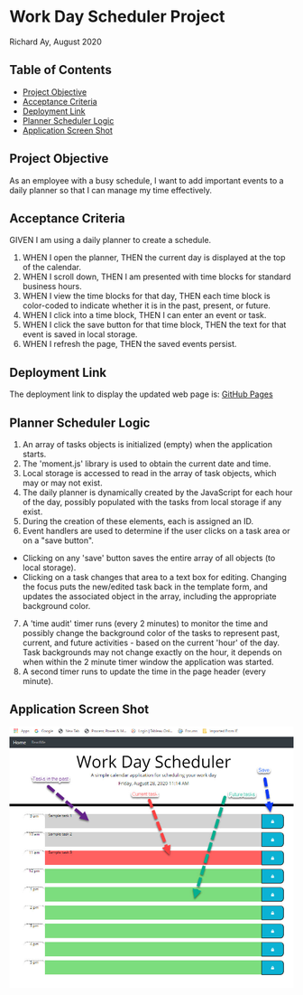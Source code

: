 # Work Day Scheduler Project

Richard Ay, August 2020

## Table of Contents
* [Project Objective](#project-objective)
* [Acceptance Criteria](#acceptance-criteria)
* [Deployment Link](#deployment-link)
* [Planner Scheduler Logic](#planner-scheduler-logic)
* [Application Screen Shot](#application-screen-shot)



## Project Objective
As an employee with a busy schedule, I want to add important events to a daily planner so that I can manage my time effectively.

## Acceptance Criteria
GIVEN I am using a daily planner to create a schedule.

1) WHEN I open the planner, THEN the current day is displayed at the top of the calendar.
2) WHEN I scroll down, THEN I am presented with time blocks for standard business hours.
3) WHEN I view the time blocks for that day, THEN each time block is color-coded to indicate whether it is in the past, present, or future.
4) WHEN I click into a time block, THEN I can enter an event or task.
5) WHEN I click the save button for that time block, THEN the text for that event is saved in local storage.
6) WHEN I refresh the page, THEN the saved events persist.

## Deployment Link
The deployment link to display the updated web page is: 
[GitHub Pages](https://captainrich.github.io/WorkDay-Scheduler/) 

## Planner Scheduler Logic

1) An array of tasks objects is initialized (empty) when the application starts.
2) The 'moment.js' library is used to obtain the current date and time.
3) Local storage is accessed to read in the array of task objects, which may or may not exist.
4) The daily planner is dynamically created by the JavaScript for each hour of the day, possibly populated with the tasks from local storage if any exist.
5) During the creation of these elements, each is assigned an ID.
6) Event handlers are used to determine if the user clicks on a task area or on a "save button".
* Clicking on any 'save' button saves the entire array of all objects (to local storage).
* Clicking on a task changes that area to a text box for editing.  Changing the focus puts the new/edited task back in the template form, and updates the associated object in the array, including the appropriate background color.
7) A 'time audit' timer runs (every 2 minutes) to monitor the time and possibly change the background color of the tasks to represent past, current, and future activities - based on the current 'hour' of the day. Task backgrounds may not change exactly on the hour, it depends on when within the 2 minute timer window the application was started.
8) A second timer runs to update the time in the page header (every minute).


## Application Screen Shot

![Workday Planner Image](https://github.com/CaptainRich/WorkDay-Scheduler/blob/master/workday-screenshot.jpg)

